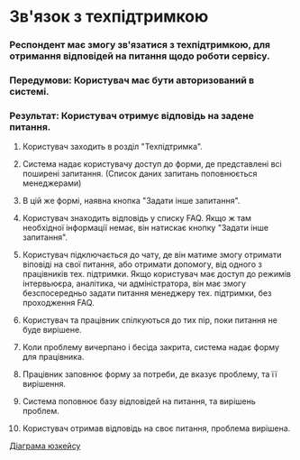 # Зв'язок з техпідтримкою

### Респондент має змогу зв'язатися з техпідтримкою, для отримання відповідей на питання щодо роботи сервісу.

### Передумови: Користувач має бути авторизований в системі.

### Результат: Користувач отримує відповідь на задене питання. 

1. Користувач заходить в розділ "Техпідтримка".

2. Система надає користувачу доступ до форми, де представлені всі поширені запитання. (Список даних запитань поповнюється менеджерами)

3. В цій же формі, наявна кнопка "Задати інше запитання".

4. Користувач знаходить відповідь у списку FAQ. Якщо ж там необхідної інформації немає, він натискає кнопку "Задати інше запитання".

5. Користувач підключається до чату, де він матиме змогу отримати віповіді на свої питання, або отримати допомогу, від одного з працівників тех. підтримки. Якщо користувач має доступ до режимів інтервьюєра, аналітика, чи адміністратора, він має змогу безспосередньо задати питання менеджеру тех. підтримки, без проходження FAQ.

6. Користувач та працівник спілкуються до тих пір, поки питання не буде вирішене.

7. Коли проблему вичерпано і бесіда закрита, система надає форму для працівника.

8. Працівник заповнює форму за потреби, де вказує проблему, та її вирішення.

9. Система поповнює базу відповідей на питання, та вирішень проблем.

10. Користувач отримав відповідь на своє питання, проблема вирішена.

[Діаграма юзкейсу](https://github.com/ip-85/System-Dynamics/blob/master/Doc/UMLDiagrams/scenarios/user/Diagrams/UC4-techSupport.md)
